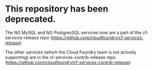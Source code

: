 This repository has been deprecated.
=============

The NG MySQL and NG PostgresSQL services now are a part of the cf-services-release repo (https://github.com/cloudfoundry/cf-services-release).

The other services (which the Cloud Foundry team is not actively supporting) are in the cf-services-contrib-release repo (https://github.com/cloudfoundry/cf-services-contrib-release)

